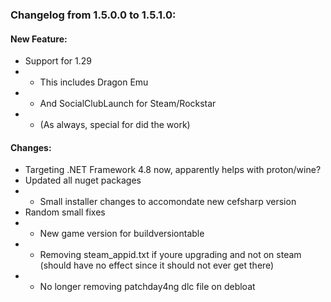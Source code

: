 ### Changelog from 1.5.0.0 to 1.5.1.0:

#### New Feature:
* Support for 1.29
* * This includes Dragon Emu
* * And SocialClubLaunch for Steam/Rockstar
* * (As always, special for did the work)

#### Changes:
* Targeting .NET Framework 4.8 now, apparently helps with proton/wine?
* Updated all nuget packages
* * Small installer changes to accomondate new cefsharp version
* Random small fixes
* * New game version for buildversiontable
* * Removing steam_appid.txt if youre upgrading and not on steam (should have no effect since it should not ever get there)
* * No longer removing patchday4ng dlc file on debloat
